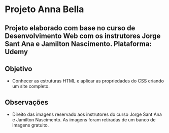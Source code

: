# Projeto Anna Bella

## Projeto elaborado com base no curso de **Desenvolvimento Web** com os instrutores **Jorge Sant Ana** e **Jamilton Nascimento**. Plataforma: Udemy

## Objetivo
- Conhecer as estruturas HTML e aplicar as propriedades do CSS criando um site completo.

## Observações
- Direito das imagens reservado aos instrutores do curso Jorge Sant Ana e Jamilton Nascimento. As imagens foram retiradas de um banco de imagens gratuito.